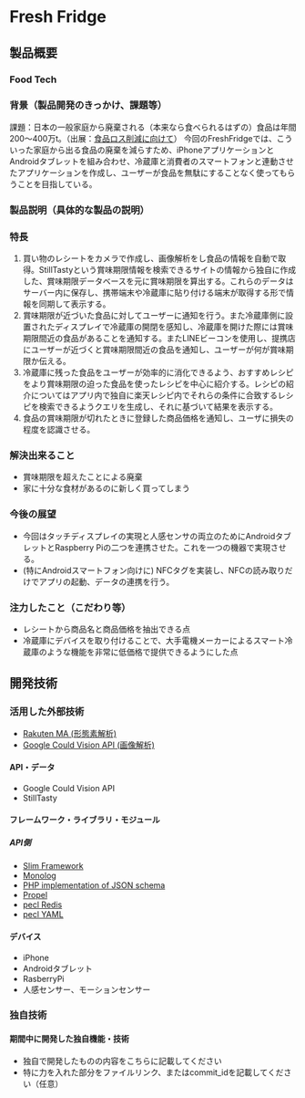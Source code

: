 # Fresh Fridge
## 製品概要
### Food Tech
### 背景（製品開発のきっかけ、課題等）

課題：日本の一般家庭から廃棄される（本来なら食べられるはずの）食品は年間200〜400万t。（出展：[食品ロス削減に向けて](http://www.maff.go.jp/j/shokusan/recycle/syoku_loss/pdf/0902shokurosu.pdf)）
今回のFreshFridgeでは、こういった家庭から出る食品の廃棄を減らすため、iPhoneアプリケーションとAndroidタブレットを組み合わせ、冷蔵庫と消費者のスマートフォンと連動させたアプリケーションを作成し、ユーザーが食品を無駄にすることなく使ってもらうことを目指している。

### 製品説明（具体的な製品の説明）
### 特長

1. 買い物のレシートをカメラで作成し、画像解析をし食品の情報を自動で取得。StillTastyという賞味期限情報を検索できるサイトの情報から独自に作成した、賞味期限データベースを元に賞味期限を算出する。これらのデータはサーバー内に保存し、携帯端末や冷蔵庫に貼り付ける端末が取得する形で情報を同期して表示する。
2. 賞味期限が近づいた食品に対してユーザーに通知を行う。また冷蔵庫側に設置されたディスプレイで冷蔵庫の開閉を感知し、冷蔵庫を開けた際には賞味期限間近の食品があることを通知する。またLINEビーコンを使用し、提携店にユーザーが近づくと賞味期限間近の食品を通知し、ユーザーが何が賞味期限か伝える。
3. 冷蔵庫に残った食品をユーザーが効率的に消化できるよう、おすすめレシピをより賞味期限の迫った食品を使ったレシピを中心に紹介する。レシピの紹介についてはアプリ内で独自に楽天レシピ内でそれらの条件に合致するレシピを検索できるようクエリを生成し、それに基づいて結果を表示する。
4. 食品の賞味期限が切れたときに登録した商品価格を通知し、ユーザに損失の程度を認識させる。

### 解決出来ること

* 賞味期限を超えたことによる廃棄
* 家に十分な食材があるのに新しく買ってしまう

### 今後の展望

* 今回はタッチディスプレイの実現と人感センサの両立のためにAndroidタブレットとRaspberry Piの二つを連携させた。これを一つの機器で実現させる。
* (特にAndroidスマートフォン向けに) NFCタグを実装し、NFCの読み取りだけでアプリの起動、データの連携を行う。

### 注力したこと（こだわり等）

* レシートから商品名と商品価格を抽出できる点
* 冷蔵庫にデバイスを取り付けることで、大手電機メーカーによるスマート冷蔵庫のような機能を非常に低価格で提供できるようにした点

## 開発技術


### 活用した外部技術

* [Rakuten MA (形態素解析)](https://github.com/rakuten-nlp/rakutenma/blob/master/README-ja.md)
* [Google Could Vision API (画像解析)](https://cloud.google.com/vision/)

#### API・データ

* Google Could Vision API
* StillTasty  

#### フレームワーク・ライブラリ・モジュール
##### API側

* [Slim Framework](http://www.slimframework.com/)
* [Monolog](https://github.com/Seldaek/monolog)
* [PHP implementation of JSON schema](https://github.com/justinrainbow/json-schema)
* [Propel](http://propelorm.org/)
* [pecl Redis](https://pecl.php.net/package/redis)
* [pecl YAML](https://pecl.php.net/package/yaml)

#### デバイス

* iPhone
* Androidタブレット
* RasberryPi
* 人感センサー、モーションセンサー

### 独自技術
#### 期間中に開発した独自機能・技術

* 独自で開発したものの内容をこちらに記載してください
* 特に力を入れた部分をファイルリンク、またはcommit_idを記載してください（任意）
